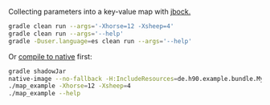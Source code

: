 Collecting parameters into a key-value map with [jbock.](https://github.com/h908714124/jbock)

````sh
gradle clean run --args='-Xhorse=12 -Xsheep=4'
gradle clean run --args='--help'
gradle -Duser.language=es clean run --args='--help'
````

Or [compile to native](https://github.com/oracle/graal/releases) first:

````sh
gradle shadowJar
native-image --no-fallback -H:IncludeResources=de.h90.example.bundle.MyBundle.properties -H:IncludeResources=de.h90.example.bundle.MyBundle_es.properties -jar build/libs/jbock-map-example-all.jar map_example
./map_example -Xhorse=12 -Xsheep=4
./map_example --help
````

